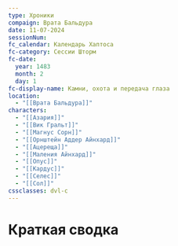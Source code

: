 ```yaml
---
type: Хроники
compaign: Врата Бальдура
date: 11-07-2024
sessionNum: 
fc_calendar: Календарь Хаптоса
fc-category: Сессии Шторм
fc-date:  
  year: 1483
  month: 2
  day: 1
fc-display-name: Камни, охота и передача глаза
location:
  - "[[Врата Бальдура]]"
characters:
  - "[[Азария]]"
  - "[[Вик Гральт]]"
  - "[[Магнус Сорн]]"
  - "[[Орнштейн Аддер Айнхард]]"
  - "[[Ацереща]]"
  - "[[Маления Айнхард]]"
  - "[[Опус]]" 
  - "[[Кардус]]"
  - "[[Селес]]"
  - "[[Сол]]"
cssclasses: dvl-c
---
```

# Краткая сводка



